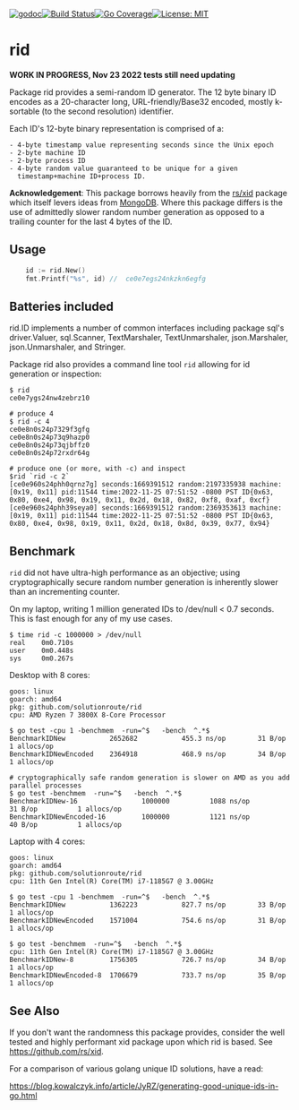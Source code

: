 [![godoc](http://img.shields.io/badge/godev-reference-blue.svg?style=flat)](https://pkg.go.dev/github.com/solutionroute/rid?tab=doc)[![Build Status](https://travis-ci.org/solutionroute/rid.svg?branch=master)](https://travis-ci.org/solutionroute/rid)[![Go Coverage](https://img.shields.io/badge/coverage-98.3%25-brightgreen.svg?style=flat)](http://gocover.io/github.com/solutionroute/rid)[![License: MIT](https://img.shields.io/badge/License-MIT-yellow.svg)](https://opensource.org/licenses/MIT)

# rid

**WORK IN PROGRESS, Nov 23 2022 tests still need updating**

Package rid provides a semi-random ID generator. The 12 byte binary ID encodes
as a 20-character long, URL-friendly/Base32 encoded, mostly k-sortable (to the
second resolution) identifier.

Each ID's 12-byte binary representation is comprised of a:

    - 4-byte timestamp value representing seconds since the Unix epoch
    - 2-byte machine ID
    - 2-byte process ID
    - 4-byte random value guaranteed to be unique for a given 
      timestamp+machine ID+process ID.

**Acknowledgement**: This package borrows heavily from the
[rs/xid](https://github.com/rs/xid) package which itself levers ideas from
[MongoDB](https://docs.mongodb.com/manual/reference/method/ObjectId/). Where
this package differs is the use of admittedly slower random number generation
as opposed to a trailing counter for the last 4 bytes of the ID.

## Usage

```go
    id := rid.New()
    fmt.Printf("%s", id) //  ce0e7egs24nkzkn6egfg
```

## Batteries included

rid.ID implements a number of common interfaces including package sql's
driver.Valuer, sql.Scanner, TextMarshaler, TextUnmarshaler, json.Marshaler,
json.Unmarshaler, and Stringer.

Package rid also provides a command line tool `rid` allowing for id generation
or inspection:

    $ rid
    ce0e7ygs24nw4zebrz10

    # produce 4
    $ rid -c 4
    ce0e8n0s24p7329f3gfg
    ce0e8n0s24p73q9hazp0
    ce0e8n0s24p73qjbffz0
    ce0e8n0s24p72rxdr64g

    # produce one (or more, with -c) and inspect
    $rid `rid -c 2`
    [ce0e960s24phh0qrnz7g] seconds:1669391512 random:2197335938 machine:[0x19, 0x11] pid:11544 time:2022-11-25 07:51:52 -0800 PST ID{0x63, 0x80, 0xe4, 0x98, 0x19, 0x11, 0x2d, 0x18, 0x82, 0xf8, 0xaf, 0xcf}
    [ce0e960s24phh39seya0] seconds:1669391512 random:2369353613 machine:[0x19, 0x11] pid:11544 time:2022-11-25 07:51:52 -0800 PST ID{0x63, 0x80, 0xe4, 0x98, 0x19, 0x11, 0x2d, 0x18, 0x8d, 0x39, 0x77, 0x94}

## Benchmark

`rid` did not have ultra-high performance as an objective; using
cryptographically secure random number generation is inherently slower than an
incrementing counter.

On my laptop, writing 1 million generated IDs to /dev/null < 0.7 seconds. This
is fast enough for any of my use cases.

    $ time rid -c 1000000 > /dev/null
    real    0m0.710s
    user    0m0.448s
    sys	    0m0.267s

Desktop with 8 cores:

    goos: linux
    goarch: amd64
    pkg: github.com/solutionroute/rid
    cpu: AMD Ryzen 7 3800X 8-Core Processor             

    $ go test -cpu 1 -benchmem  -run=^$   -bench  ^.*$
    BenchmarkIDNew        	 2652682	       455.3 ns/op	      31 B/op	       1 allocs/op
    BenchmarkIDNewEncoded 	 2364918	       468.9 ns/op	      34 B/op	       1 allocs/op

    # cryptographically safe random generation is slower on AMD as you add parallel processes
    $ go test -benchmem  -run=^$   -bench  ^.*$
    BenchmarkIDNew-16           	 1000000	      1088 ns/op	      31 B/op	       1 allocs/op
    BenchmarkIDNewEncoded-16    	 1000000	      1121 ns/op	      40 B/op	       1 allocs/op

Laptop with 4 cores:

    goos: linux
    goarch: amd64
    pkg: github.com/solutionroute/rid
    cpu: 11th Gen Intel(R) Core(TM) i7-1185G7 @ 3.00GHz

    $ go test -cpu 1 -benchmem  -run=^$   -bench  ^.*$ 
    BenchmarkIDNew        	 1362223	       827.7 ns/op	      33 B/op	       1 allocs/op
    BenchmarkIDNewEncoded 	 1571004	       754.6 ns/op	      31 B/op	       1 allocs/op

    $ go test -benchmem  -run=^$   -bench  ^.*$ 
    cpu: 11th Gen Intel(R) Core(TM) i7-1185G7 @ 3.00GHz
    BenchmarkIDNew-8         1756305	       726.7 ns/op	      34 B/op	       1 allocs/op
    BenchmarkIDNewEncoded-8  1706679	       733.7 ns/op	      35 B/op	       1 allocs/op

## See Also

If you don't want the randomness this package provides, consider the well
tested and highly performant xid package upon which rid is based. See
https://github.com/rs/xid.

For a comparison of various golang unique ID solutions, have a read:

https://blog.kowalczyk.info/article/JyRZ/generating-good-unique-ids-in-go.html

